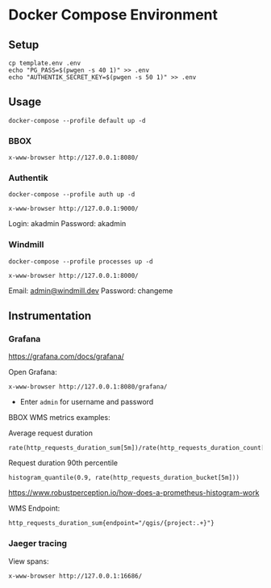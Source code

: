 Docker Compose Environment
==========================

Setup
-----

    cp template.env .env
    echo "PG_PASS=$(pwgen -s 40 1)" >> .env
    echo "AUTHENTIK_SECRET_KEY=$(pwgen -s 50 1)" >> .env

Usage
-----

    docker-compose --profile default up -d

### BBOX

    x-www-browser http://127.0.0.1:8080/

### Authentik

    docker-compose --profile auth up -d

    x-www-browser http://127.0.0.1:9000/

Login: akadmin
Password: akadmin

### Windmill

    docker-compose --profile processes up -d

    x-www-browser http://127.0.0.1:8000/

Email: admin@windmill.dev
Password: changeme


Instrumentation
---------------

### Grafana

https://grafana.com/docs/grafana/

Open Grafana:

    x-www-browser http://127.0.0.1:8080/grafana/

- Enter `admin` for username and password


BBOX WMS metrics examples:

Average request duration

    rate(http_requests_duration_sum[5m])/rate(http_requests_duration_count[5m])

Request duration 90th percentile
        
    histogram_quantile(0.9, rate(http_requests_duration_bucket[5m]))

https://www.robustperception.io/how-does-a-prometheus-histogram-work

WMS Endpoint:

    http_requests_duration_sum{endpoint="/qgis/{project:.+}"}


### Jaeger tracing

View spans:

    x-www-browser http://127.0.0.1:16686/
